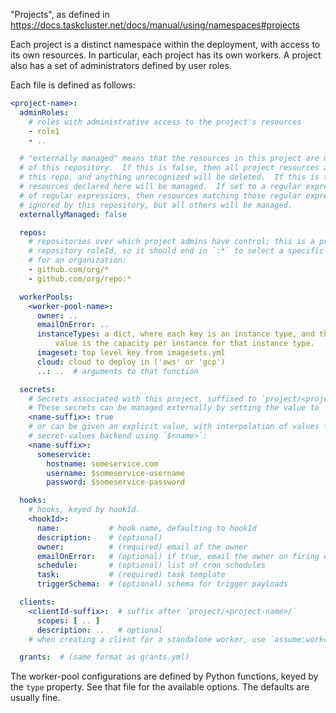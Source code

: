"Projects", as defined in https://docs.taskcluster.net/docs/manual/using/namespaces#projects

Each project is a distinct namespace within the deployment, with access to its own resources.
In particular, each project has its own workers. A project also has a set of administrators
defined by user roles.

Each file is defined as follows:

```yaml
<project-name>:
  adminRoles:
    # roles with administrative access to the project's resources
    - role1
    - ..

  # "externally managed" means that the resources in this project are managed outside
  # of this repository.  If this is false, then all project resources are managed by
  # this repo, and anything unrecognized will be deleted.  If this is true, then only
  # resources declared here will be managed.  If set to a regular expression or list
  # of regular expressions, then resources matching those regular expressions will be
  # ignored by this repository, but all others will be managed.
  externallyManaged: false

  repos:
    # repositories over which project admins have control; this is a prefix of a tc-github
    # repository roleId, so it should end in `:*` to select a specific repository, or `/*`
    # for an organization:
    - github.com/org/*
    - github.com/org/repo:*

  workerPools:
    <worker-pool-name>:
      owner: ..
      emailOnError: ..
      instanceTypes: a dict, where each key is an instance type, and the
          value is the capacity per instance for that instance type.
      imageset: top level key from imagesets.yml
      cloud: cloud to deploy in ('aws' or 'gcp')
      ..: ..  # arguments to that function

  secrets:
    # Secrets associated with this project, suffixed to `project/<project-name>/`.
    # These secrets can be managed externally by setting the value to `true`:
    <name-suffix>: true
    # or can be given an explicit value, with interpolation of values from the
    # secret-values backend using `$<name>`:
    <name-suffix>:
      someservice:
        hostname: someservice.com
        username: $someservice-username
        password: $someservice-password

  hooks:
    # hooks, keyed by hookId.
    <hookId>:
      name:           # hook name, defaulting to hookId
      description:    # (optional)
      owner:          # (required) email of the owner
      emailOnError:   # (optional) if true, email the owner on firing errors
      schedule:       # (optional) list of cron schedules
      task:           # (required) task template
      triggerSchema:  # (optional) schema for trigger payloads

  clients:
    <clientId-suffix>:  # suffix after `project/<project-name>/`
      scopes: [ .. ]
      description: ..   # optional
    # when creating a client for a standalone worker, use `assume:worker-id:..` and `assume:worker-pool:..`.

  grants:  # (same format as grants.yml)
```

The worker-pool configurations are defined by Python functions, keyed by the `type` property.
See that file for the available options.  The defaults are usually fine.
